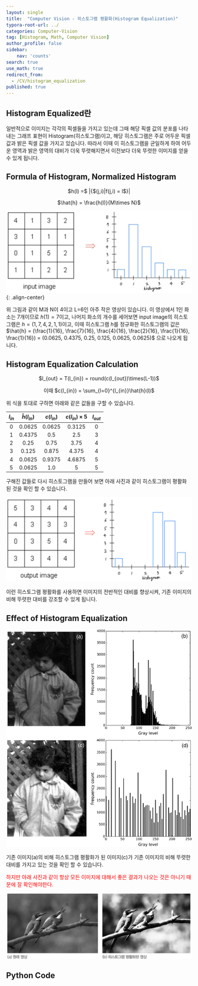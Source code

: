 ```yaml
---
layout: single
title:  "Computer Vision - 히스토그램 평활화(Histogram Equalization)"
typora-root-url: ../
categories: Computer-Vision
tag: [Histogram, Math, Computer Vision]
author_profile: false
sidebar:
    nav: 'counts'
search: true
use_math: true
redirect_from:
  - /CV/histogram_equalization
published: true
---
```


## Histogram Equalized란

일반적으로 이미지는 각각의 픽셀들을 가지고 있는데 그때 해당 픽셀 값의 분포를 나타내는 그래프 표현이 Histogram(히스토그램)이고, 해당 히스토그램은 주로 어두운 픽셀값과 밝은 픽셀 값을 가지고 있습니다. 따라서 이때 이 히스토그램을 균일하게 하여 어두운 영역과 밝은 영역의 대비가 더욱 뚜렷해지면서 이전보다 더욱 뚜렷한 이미지를 얻을 수 있게 됩니다.

## Formula of Histogram, Normalized Histogram

<p align="center">$h(l) =$ |{$(j,i)|f(j,i) = l$}|<br></p>
<p align="center">$\hat{h} = \frac{h(l)}{M\times N}$</p>

![input_image](/images/2023-11-09-histogram_equaized/input_image.jpeg){: .align-center}

위 그림과 같이 M과 N이 4이고 L=6인 아주 작은 영상이 있습니다. 이 영상에서 1인 화소는 7개이므로 $h(1)=7$이고, 나머지 화소의 개수를 세어보면 input image의 히스토그램은 $h = (1, 7, 4, 2, 1, 1)$이고, 이때 히스토그램 $h$를 정규화한 히스토그램의 값은 $\hat{h} = (\frac{1}{16}, \frac{7}{16}, \frac{4}{16}, \frac{2}{16}, \frac{1}{16}, \frac{1}{16}) = (0.0625, 0.4375, 0.25, 0.125, 0.0625, 0.0625)$ 으로 나오게 됩니다.

## Histogram Equalization Calculation 

<p align='center'>$l_{out} = T(l_{in}) = round(c(l_{out})\times(L-1))$<br></p>
<p align='center'>이때 $c(l_{in}) = \sum_{l=0}^{l_{in}}\hat{h}(l)$<br></p>

위 식을 토대로 구하면 아래와 같은 값들을 구할 수 있습니다.

|$l_{in}$|$\hat{h}(l_{in})$|$c(l_{in})$|$c(l_{in})\times5$|$l_{out}$|
|:---:|:---:|:---:|:---:|:---:|
|0|0.0625|0.0625|0.3125|0|
|1|0.4375|0.5|2.5|3|
|2|0.25|0.75|3.75|4|
|3|0.125|0.875|4.375|4|
|4|0.0625|0.9375|4.6875|5|
|5|0.0625|1.0|5|5|

구해진 값들로 다시 히스토그램을 만들어 보면 아래 사진과 같이 히스토그램이 평활화 된 것을 확인 할 수 있습니다.

![output_image](/images/2023-11-09-histogram_equaized/output_image.jpeg)

이런 히스토그램 평활화를 사용하면 이미지의 전반적인 대비를 향상시켜, 기존 이미지의 비해 뚜렷한 대비를 강조할 수 있게 됩니다.

## Effect of Histogram Equalization

![example](/images/2023-11-09-histogram_equaized/example.png)

기존 이미지(a)의 비해 히스토그램 평활화가 된 이미지(c)가 기존 이미지의 비해 뚜렷한 대비를 가지고 있는 것을 확인 할 수 있습니다.

<span style="color:red">하지만 아래 사진과 같이 항상 모든 이미지에 대해서 좋은 결과가 나오는 것은 아니기 때문에 잘 확인해야한다.</span>

![bad_example](/images/2023-11-09-histogram_equaized/bad_example.jpeg)


## Python Code

